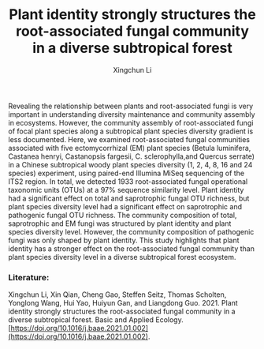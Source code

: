 ﻿---
layout: post
title:  "Plant identity strongly structures the root-associated fungal community in a diverse subtropical forest"
author: Xingchun Li
categories: [ Article ]
image: assets/projects/LXC1.jpg
tags: featured
---
### 
Revealing the relationship between plants and root-associated fungi is very important in understanding diversity maintenance and community assembly in ecosystems. However, the community assembly of root-associated fungi of focal plant species along a subtropical plant species diversity gradient is less documented. Here, we examined root-associated fungal communities associated with five ectomycorrhizal (EM) plant species (Betula luminifera, Castanea henryi, Castanopsis fargesii, C. sclerophylla,and Quercus serrate) in a Chinese subtropical woody plant species diversity (1, 2, 4, 8, 16 and 24 species) experiment, using paired-end Illumina MiSeq sequencing of the ITS2 region. In total, we detected 1933 root-associated fungal operational taxonomic units (OTUs) at a 97% sequence similarity level. Plant identity had a significant effect on total and saprotrophic fungal OTU richness, but plant species diversity level had a significant effect on saprotrophic and pathogenic fungal OTU richness. The community composition of total, saprotrophic and EM fungi was structured by plant identity and plant species diversity level. However, the community composition of pathogenic fungi was only shaped by plant identity. This study highlights that plant identity has a stronger effect on the root-associated fungal community than plant species diversity level in a diverse subtropical forest ecosystem.

### Literature:
Xingchun Li, Xin Qian, Cheng Gao, Steffen Seitz, Thomas Scholten, Yonglong Wang, Hui Yao, Huiyun Gan, and Liangdong Guo. 2021. Plant identity strongly structures the root-associated fungal community in a diverse subtropical forest. Basic and Applied Ecology. [https://doi.org/10.1016/j.baae.2021.01.002](https://doi.org/10.1016/j.baae.2021.01.002).
